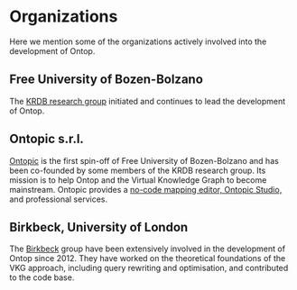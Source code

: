 # Organizations

Here we mention some of the organizations actively involved into the development of Ontop. 

## Free University of Bozen-Bolzano

The [KRDB research group](https://www.unibz.it/en/faculties/engineering/research/knowledge-data/) initiated and continues to lead the development of Ontop.

## Ontopic s.r.l.

[Ontopic](https://ontopic.ai/) is the first spin-off of Free University of Bozen-Bolzano and has been co-founded by some members of the KRDB research group.
Its mission is to help Ontop and the Virtual Knowledge Graph to become mainstream. 
Ontopic provides a [no-code mapping editor, Ontopic Studio,](https://ontopic.ai/en/ontopic-studio/) and professional services.

## Birkbeck, University of London

The [Birkbeck](http://www.dcs.bbk.ac.uk/) group have been
extensively involved in the development of Ontop since 2012. They have
worked on the theoretical foundations of the VKG approach, including
query rewriting and optimisation, and contributed to the code base.
